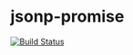 # jsonp-promise

[![Build Status](https://travis-ci.org/davidkna/jsonp-promise.svg?branch=master)](https://travis-ci.org/davidkna/jsonp-promise)
